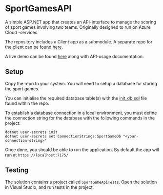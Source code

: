 # SportGamesAPI

A simple ASP.NET app that creates an API-interface to manage the scoring of sport games involving two teams. Originally designed to run on Azure Cloud -services.

The repository includes a Client app as a submodule. A separate repo for the client can be found [here](https://github.com/GarfTornion/SportGamesWebUI).

A live demo can be found [here](https://sportgamesapi.azurewebsites.net/swagger/index.html) along with API-usage documentation.

## Setup

Copy the repo to your system. You will need to setup a database for storing the sport games.

You can initialise the required database table(s) with the [init_db.sql](init_db.sql) file found within the repo.

To establish a database connection in a local environment, you must define the connection string for the database with the following commands in the project:

```
dotnet user-secrets init
dotnet user-secrets set ConnectionStrings:SportGameDb "<your-connection-string>"
```

Once done, you should be able to run the application. By default the app will run at `https://localhost:7175/`

## Testing

The solution contains a project called `SportGameApiTests`. Open the solution in Visual Studio, and run tests in the project.
